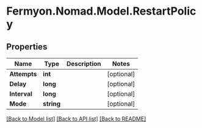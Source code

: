 # Fermyon.Nomad.Model.RestartPolicy

## Properties

Name | Type | Description | Notes
------------ | ------------- | ------------- | -------------
**Attempts** | **int** |  | [optional] 
**Delay** | **long** |  | [optional] 
**Interval** | **long** |  | [optional] 
**Mode** | **string** |  | [optional] 

[[Back to Model list]](../README.md#documentation-for-models) [[Back to API list]](../README.md#documentation-for-api-endpoints) [[Back to README]](../README.md)

